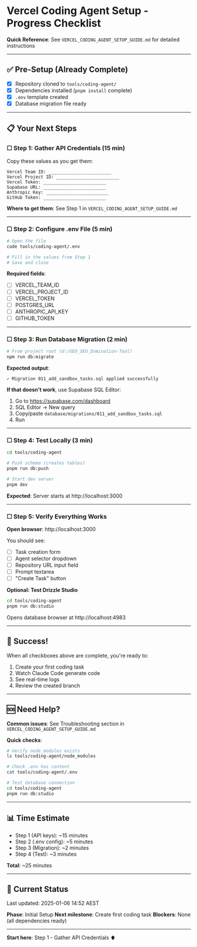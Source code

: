 # Vercel Coding Agent Setup - Progress Checklist

**Quick Reference**: See `VERCEL_CODING_AGENT_SETUP_GUIDE.md` for detailed instructions

---

## ✅ Pre-Setup (Already Complete)
- [x] Repository cloned to `tools/coding-agent/`
- [x] Dependencies installed (`pnpm install` complete)
- [x] `.env` template created
- [x] Database migration file ready

---

## 📋 Your Next Steps

### ☐ Step 1: Gather API Credentials (15 min)

Copy these values as you get them:

```
Vercel Team ID: ________________________
Vercel Project ID: ________________________  
Vercel Token: ________________________
Supabase URL: ________________________
Anthropic Key: ________________________
GitHub Token: ________________________
```

**Where to get them**: See Step 1 in `VERCEL_CODING_AGENT_SETUP_GUIDE.md`

---

### ☐ Step 2: Configure .env File (5 min)

```bash
# Open the file
code tools/coding-agent/.env

# Fill in the values from Step 1
# Save and close
```

**Required fields**:
- [ ] VERCEL_TEAM_ID
- [ ] VERCEL_PROJECT_ID  
- [ ] VERCEL_TOKEN
- [ ] POSTGRES_URL
- [ ] ANTHROPIC_API_KEY
- [ ] GITHUB_TOKEN

---

### ☐ Step 3: Run Database Migration (2 min)

```bash
# From project root (d:/GEO_SEO_Domination-Tool)
npm run db:migrate
```

**Expected output**: 
```
✓ Migration 011_add_sandbox_tasks.sql applied successfully
```

**If that doesn't work**, use Supabase SQL Editor:
1. Go to https://supabase.com/dashboard
2. SQL Editor → New query
3. Copy/paste `database/migrations/011_add_sandbox_tasks.sql`
4. Run

---

### ☐ Step 4: Test Locally (3 min)

```bash
cd tools/coding-agent

# Push schema (creates tables)
pnpm run db:push

# Start dev server
pnpm dev
```

**Expected**: Server starts at http://localhost:3000

---

### ☐ Step 5: Verify Everything Works

**Open browser**: http://localhost:3000

You should see:
- [ ] Task creation form
- [ ] Agent selector dropdown
- [ ] Repository URL input field
- [ ] Prompt textarea
- [ ] "Create Task" button

**Optional: Test Drizzle Studio**
```bash
cd tools/coding-agent
pnpm run db:studio
```
Opens database browser at http://localhost:4983

---

## 🎉 Success!

When all checkboxes above are complete, you're ready to:
1. Create your first coding task
2. Watch Claude Code generate code
3. See real-time logs
4. Review the created branch

---

## 🆘 Need Help?

**Common issues**: See Troubleshooting section in `VERCEL_CODING_AGENT_SETUP_GUIDE.md`

**Quick checks**:
```bash
# Verify node_modules exists
ls tools/coding-agent/node_modules

# Check .env has content
cat tools/coding-agent/.env

# Test database connection
cd tools/coding-agent
pnpm run db:studio
```

---

## 📊 Time Estimate

- Step 1 (API keys): ~15 minutes
- Step 2 (.env config): ~5 minutes  
- Step 3 (Migration): ~2 minutes
- Step 4 (Test): ~3 minutes

**Total**: ~25 minutes

---

## 🎯 Current Status

Last updated: 2025-01-06 14:52 AEST

**Phase**: Initial Setup
**Next milestone**: Create first coding task
**Blockers**: None (all dependencies ready)

---

**Start here**: Step 1 - Gather API Credentials ⬆️
